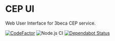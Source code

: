 # CEP UI

Web User Interface for 3beca CEP service.

[![CodeFactor](https://www.codefactor.io/repository/github/3beca/cep-ui/badge)](https://www.codefactor.io/repository/github/3beca/cep-ui)
![Node.js CI](https://github.com/3beca/cep-ui/workflows/Node.js%20CI/badge.svg?branch=master)
[![Dependabot Status](https://api.dependabot.com/badges/status?host=github&repo=3beca/cep-ui)](https://dependabot.com)
